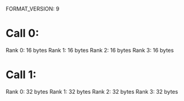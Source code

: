 FORMAT_VERSION: 9

# Call 0:
Rank 0: 16 bytes
Rank 1: 16 bytes
Rank 2: 16 bytes
Rank 3: 16 bytes
# Call 1:
Rank 0: 32 bytes
Rank 1: 32 bytes
Rank 2: 32 bytes
Rank 3: 32 bytes

